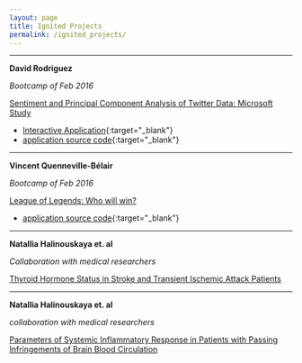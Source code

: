 ```yaml
---
layout: page
title: Ignited Projects
permalink: /ignited_projects/
---
```


---
__David Rodriguez__ 

_Bootcamp of Feb 2016_

[Sentiment and Principal Component Analysis of Twitter Data: Microsoft Study](/ignited_projects/2016-04__David_Rodriguez/microsoft_analysis/)   

* [Interactive Application](https://dr-rodriguez.shinyapps.io/twitter_analysis/){:target="_blank"}
* [application source code](https://github.com/dr-rodriguez/Twitter-Analysis-Shiny-App){:target="_blank"}

---

__Vincent Quenneville-Bélair__

_Bootcamp of Feb 2016_

[League of Legends: Who will win?](/ignited_projects/2016_05__Vincen_Quenneville_Belair/league_of_legends/)

* [application source code](https://github.com/vincentqb/league-of-legends){:target="_blank"}

---       

__Natallia Halinouskaya et. al__ 

_Collaboration with medical researchers_

[Thyroid Hormone Status in Stroke and Transient Ischemic Attack Patients](/ignited_projects/2016__Natallia_Halinouskaya/thyroid_hormone_status/thyroid_hormone_status/)   
    
---       

__Natallia Halinouskaya et. al__

_collaboration with medical researchers_   

[Parameters of Systemic Inflammatory Response in Patients with Passing Infringements of Brain Blood Circulation](/ignited_projects/2016__Natallia_Halinouskaya/param_of_systemic_infl_response/param_of_systemic_infl_response/)   

